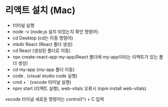 # 리액트 설치 (Mac)

- 터미널 실행
- node -v (node.js 설치 되었는지 확인 명령어)
- cd Desktop (cd는 이동 명령어)
- mkdir React (React 폴더 생성)
- cd React (생성된 폴더로 이동)
- npx create-react-app my-app(React 폴더에 my-app이라는 리액트가 있는 폴더 생성)
- cd my-app (my-app 폴더 이동)
- code . (visual studio code 실행)
- cmd + ` (vscode 터미널 실행)
- npm start (리액트 실행), web-vitals 오류시 (npm install web-vitals)

vscode 터미널 새로운 명령어는 control(^) + C 입력
